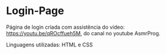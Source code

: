 # Login-Page
Página de login criada com assistência do vídeo: https://youtu.be/qROcffueh5M, do canal no youtube AsmrProg.

Linguagens utilizadas:
HTML e CSS

